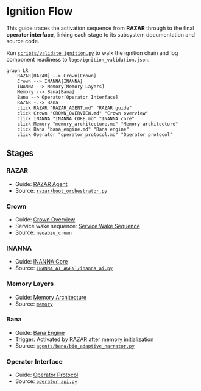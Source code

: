 # Ignition Flow

This guide traces the activation sequence from **RAZAR** through to the final **operator interface**, linking each stage to its subsystem documentation and source code.

Run [`scripts/validate_ignition.py`](../scripts/validate_ignition.py) to walk the ignition chain and log component readiness to `logs/ignition_validation.json`.

```mermaid
graph LR
    RAZAR[RAZAR] --> Crown[Crown]
    Crown --> INANNA[INANNA]
    INANNA --> Memory[Memory Layers]
    Memory --> Bana[Bana]
    Bana --> Operator[Operator Interface]
    RAZAR -.-> Bana
    click RAZAR "RAZAR_AGENT.md" "RAZAR guide"
    click Crown "CROWN_OVERVIEW.md" "Crown overview"
    click INANNA "INANNA_CORE.md" "INANNA core"
    click Memory "memory_architecture.md" "Memory architecture"
    click Bana "bana_engine.md" "Bana engine"
    click Operator "operator_protocol.md" "Operator protocol"
```

## Stages

### RAZAR
- Guide: [RAZAR Agent](RAZAR_AGENT.md)
- Source: [`razar/boot_orchestrator.py`](../razar/boot_orchestrator.py)

### Crown
- Guide: [Crown Overview](CROWN_OVERVIEW.md)
- Service wake sequence: [Service Wake Sequence](CROWN_OVERVIEW.md#service-wake-sequence)
- Source: [`neoabzu_crown`](../NEOABZU/crown/src/lib.rs)

### INANNA
- Guide: [INANNA Core](INANNA_CORE.md)
- Source: [`INANNA_AI_AGENT/inanna_ai.py`](../INANNA_AI_AGENT/inanna_ai.py)

### Memory Layers
- Guide: [Memory Architecture](memory_architecture.md)
- Source: [`memory`](../memory)

### Bana
- Guide: [Bana Engine](bana_engine.md)
- Trigger: Activated by RAZAR after memory initialization
- Source: [`agents/bana/bio_adaptive_narrator.py`](../agents/bana/bio_adaptive_narrator.py)

### Operator Interface
- Guide: [Operator Protocol](operator_protocol.md)
- Source: [`operator_api.py`](../operator_api.py)

